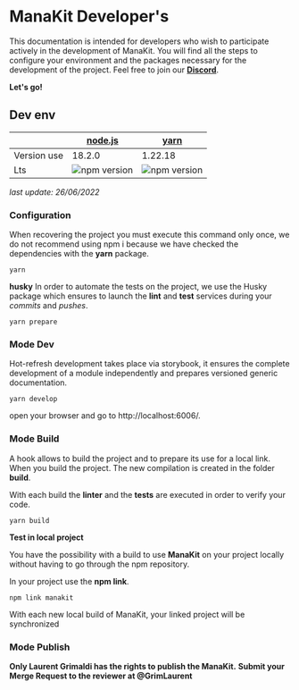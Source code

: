 # ManaKit Developer's

This documentation is intended for developers who wish to participate actively in the development of ManaKit.
You will find all the steps to configure your environment and the packages necessary for the development of the project. Feel free to join our **[Discord](https://discord.gg/ATm5mcPK3h)**.

**Let's go!**

## Dev env

|             | [node.js](https://www.npmjs.com/package/node)     | [yarn](https://www.npmjs.com/package/yarn)        |
| ----------- | ------------------------------------------------- | ------------------------------------------------- |
| Version use | 18.2.0                                            | 1.22.18                                           |
| Lts         | ![npm version](https://badge.fury.io/js/node.svg) | ![npm version](https://badge.fury.io/js/yarn.svg) |

_last update: 26/06/2022_

### Configuration

When recovering the project you must execute this command only once, we do not recommend using npm i because we have checked the dependencies with the **yarn** package.

    yarn

**husky**
In order to automate the tests on the project, we use the Husky package which ensures to launch the **lint** and **test** services during your _commits_ and _pushes_.

    yarn prepare

### Mode Dev

Hot-refresh development takes place via storybook, it ensures the complete development of a module independently and prepares versioned generic documentation.

    yarn develop

open your browser and go to http://localhost:6006/.

### Mode Build

A hook allows to build the project and to prepare its use for a local link.
When you build the project. The new compilation is created in the folder **build**.

With each build the **linter** and the **tests** are executed in order to verify your code.

    yarn build

**Test in local project**

You have the possibility with a build to use **ManaKit** on your project locally without having to go through the npm repository.

In your project use the **npm link**.

    npm link manakit

With each new local build of ManaKit, your linked project will be synchronized

### Mode Publish

**Only Laurent Grimaldi has the rights to publish the ManaKit.**
**Submit your Merge Request to the reviewer at @GrimLaurent**
